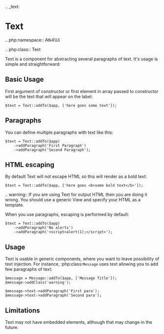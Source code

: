 .. _text:

# Text

.. php:namespace:: Atk4\Ui

.. php:class:: Text

Text is a component for abstracting several paragraphs of text. It's usage is simple and straightforward:

## Basic Usage

First argument of constructor or first element in array passed to constructor will be the text that will
appear on the label:

```
$text = Text::addTo($app, ['here goes some text']);
```

## Paragraphs

You can define multiple paragraphs with text like this:

```
$text = Text::addTo($app)
    ->addParagraph('First Paragraph')
    ->addParagraph('Second Paragraph');
```

## HTML escaping

By default Text will not escape HTML so this will render as a bold text:

```
$text = Text::addTo($app, ['here goes <b>some bold text</b>']);
```


.. warning:: If you are using Text for output HTML then you are doing it wrong. You should
    use a generic View and specify your HTML as a template.

When you use paragraphs, escaping is performed by default:

```
$text = Text::addTo($app)
    ->addParagraph('No alerts')
    ->addParagraph('<script>alert(1);</script>');
```

## Usage

Text is usable in generic components, where you want to leave possibility of text injection. For instance,
:php:class:`Message` uses text allowing you to add few paragraphs of text:

```
$message = Message::addTo($app, ['Message Title']);
$message->addClass('warning');

$message->text->addParagraph('First para');
$message->text->addParagraph('Second para');
```

## Limitations

Text may not have embedded elements, although that may change in the future.

